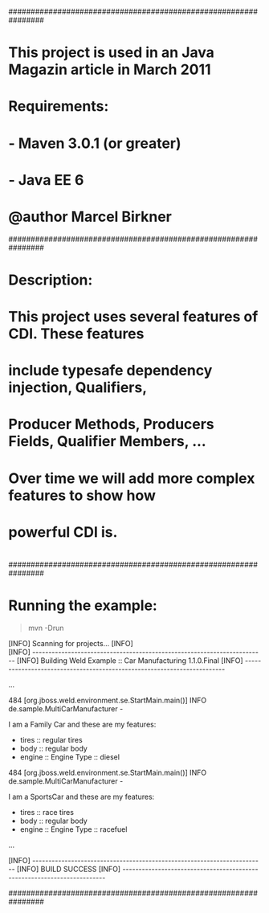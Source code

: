 ################################################################
#
# This project is used in an Java Magazin article in March 2011
# 
# Requirements:
# - Maven 3.0.1 (or greater)
# - Java EE 6
# 
# @author Marcel Birkner

################################################################
# Description:
#
# This project uses several features of CDI. These features 
# include typesafe dependency injection, Qualifiers, 
# Producer Methods, Producers Fields, Qualifier Members, ...
#
# Over time we will add more complex features to show how
# powerful CDI is.
#

################################################################
# Running the example:

> mvn -Drun

[INFO] Scanning for projects...
[INFO]                                                                         
[INFO] ------------------------------------------------------------------------
[INFO] Building Weld Example :: Car Manufacturing 1.1.0.Final
[INFO] ------------------------------------------------------------------------

...

484 [org.jboss.weld.environment.se.StartMain.main()] INFO de.sample.MultiCarManufacturer - 

I am a Family Car and these are my features:  
- tires  :: regular tires
- body   :: regular body
- engine :: Engine Type :: diesel

484 [org.jboss.weld.environment.se.StartMain.main()] INFO de.sample.MultiCarManufacturer - 

I am a SportsCar and these are my features:  
- tires  :: race tires
- body   :: regular body
- engine :: Engine Type :: racefuel

...

[INFO] ------------------------------------------------------------------------
[INFO] BUILD SUCCESS
[INFO] ------------------------------------------------------------------------

################################################################